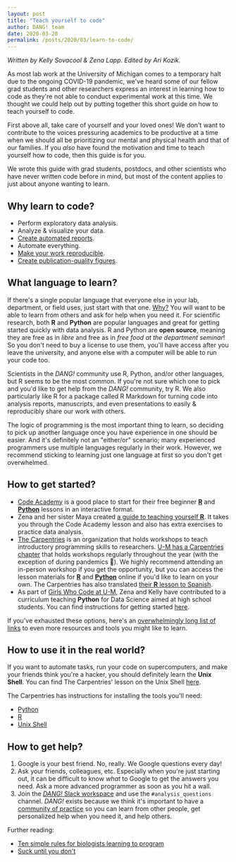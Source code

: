 ```yaml
---
layout: post
title: "Teach yourself to code"
author: DANG! team
date: 2020-03-20
permalink: /posts/2020/03/learn-to-code/
---
```

_Written by Kelly Sovacool & Zena Lapp. Edited by Ari Kozik._

As most lab work at the University of Michigan comes to a temporary halt due
to the ongoing COVID-19 pandemic, we've heard some of our fellow grad students
and other researchers express an interest in learning how to code as they're not
able to conduct experimental work at this time. We thought we could help out by
putting together this short guide on how to teach yourself to code.

First above all, take care of yourself and your loved ones!
We don't want to contribute to the voices pressuring academics to be
productive at a time when we should all be prioritizing our mental and physical
health and that of our families.  If you _also_ have found the motivation and time to teach
yourself how to code, then this guide is for you.

We wrote this guide with grad students, postdocs, and other scientists
who have never written code before in mind, but most of the content applies to just about
anyone wanting to learn.

## Why learn to code?

- Perform exploratory data analysis.
- Analyze & visualize your data.
- [Create automated reports](https://support.rstudio.com/hc/en-us/articles/205368677-R-Markdown-Dynamic-Documents-for-R).
- Automate everything.
- [Make your work reproducible](https://emilyriederer.netlify.com/post/resource-round-up-reproducible-research-edition/).
- [Create publication-quality figures](https://serialmentor.com/dataviz/).

## What language to learn?

If there's a single popular language that everyone else in your lab, department,
or field uses, just start with that one.
[Why?](https://www.riffomonas.org/minimalR/00_introduction.html#why-r)
You will want to be able to learn from others and ask for help when you need it.
For scientific research, both
**R** and **Python** are popular languages and great for getting started quickly
with data analysis. R and Python are **open source**, meaning they are free as
in _libre_ and free as in _free food at the department seminar_! So you don't
need to buy a license to use them, you'll have access after you leave the
university, and anyone else with a computer will be able to run your code too.

Scientists in the _DANG!_ community use R, Python, and/or other languages, but
R seems to be the most common. If you're not sure which one to pick and you'd
like to get help from the _DANG!_ community, try R. We also particularly like R
for a package called R Markdown for turning code into analysis reports,
manuscripts, and even presentations to easily & reproducibly share our work with
others.

The logic of programming is the most important thing to learn, so deciding to
pick up another language once you have experience in one should be easier. And
it's definitely not an "either/or" scenario; many experienced programmers use
multiple languages regularly in their work. However, we recommend sticking to
learning just one language at first so you don't get overwhelmed.

## How to get started?

- [Code Academy](https://www.codecademy.com/) is a good place to start for their free beginner [**R**](https://www.codecademy.com/learn/learn-r) and [**Python**](https://www.codecademy.com/learn/learn-python) lessons in an interactive format.
- Zena and her sister Maya created [a guide to teaching yourself **R**](https://github.com/zenalapp/teach-yourself-r/wiki). It takes you through the Code Academy lesson and also has extra exercises to practice data analysis.
- [The Carpentries](https://carpentries.org/) is an organization that holds workshops to teach introductory programming skills to researchers. [U-M has a Carpentries chapter](https://umswc.github.io/) that holds workshops regularly throughout the year (with the exception of during pandemics 😬). We highly recommend attending an in-person workshop if you get the opportunity, but you can access the lesson materials for **[R](http://swcarpentry.github.io/r-novice-gapminder/)** and [**Python**](http://swcarpentry.github.io/python-novice-gapminder/) online if you'd like to learn on your own. The Carpentries has also translated [their **R** lesson to Spanish](https://swcarpentry.github.io/r-novice-gapminder-es/).
- As part of [Girls Who Code at U-M](http://umich.edu/~girlswc/), Zena and Kelly have contributed to a curriculum teaching **Python** for Data Science aimed at high school students. You can find instructions for getting started [here](https://github.com/GWC-DCMB/GWC-DCMB/blob/master/get-started.md).

If you've exhausted these options, here's an
[overwhelmingly long list of links](https://sovacool.dev/posts/2019/05/bioinf-resources)
to even more resources and tools you might like to learn.

## How to use it in the real world?

If you want to automate tasks, run your code on supercomputers, and make your
friends think you're a hacker, you should definitely learn the **Unix Shell**.
You can find The Carpentries' lesson on the Unix Shell [here](http://swcarpentry.github.io/shell-novice/).

The Carpentries has instructions for installing the tools you'll need:
- [Python](http://swcarpentry.github.io/python-novice-gapminder/setup/)
- [R](http://swcarpentry.github.io/r-novice-gapminder/setup.html)
- [Unix Shell](http://swcarpentry.github.io/shell-novice/setup.html)

## How to get help?

1. Google is your best friend. No, really. We Google questions every day!
1. Ask your friends, colleagues, etc. Especially when you're just starting out, it can be difficult to know _what_ to Google to get the answers you need. Ask a more advanced programmer as soon as you hit a wall.
1. Join the [_DANG!_ Slack workspace](https://join.slack.com/t/umich-dang/shared_invite/enQtNjEzMTU5MDU3MDU2LTdhNGZjMzJmNDc0NTFkZDVkMjBmMjFhM2ZjN2QzMGY2ZDcwMTU4ZTcwOTdjZTJmMGI3MTExMGIxOTljMjllMzA) and use the `#analysis_questions` channel. _DANG!_ exists because we think it's important to have a [community of practice](https://teachtogether.tech/#s:community) so you can learn from other people, get personalized help when you need it, and help others.


Further reading:
- [Ten simple rules for biologists learning to program](https://doi.org/10.1371/journal.pcbi.1005871)
- [Suck until you don't](http://www.academichermit.com/2016/01/04/Suck-until-you-dont.html)
